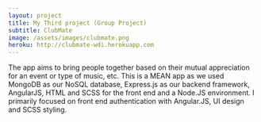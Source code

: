 ```yaml
---
layout: project
title: My Third project (Group Project)
subtitle: ClubMate
image: /assets/images/clubmate.png
heroku: http://clubmate-wdi.herokuapp.com
---
```


The app aims to bring people together based on their mutual appreciation for an event or type of music, etc. This is a MEAN app as we used MongoDB as our NoSQL database, Express.js as our backend framework, AngularJS, HTML and SCSS for the front end and a Node.JS environment. I primarily focused on front end authentication with Angular.JS, UI design and SCSS styling.
